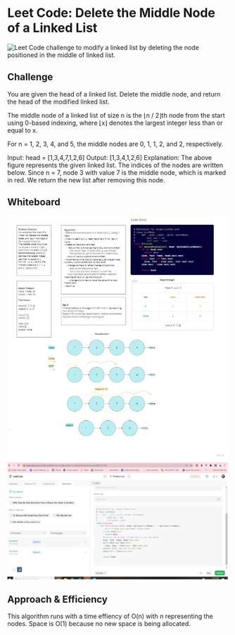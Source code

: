 # Leet Code: Delete the Middle Node of a Linked List
![Leet Code](https://leetcode.com/problems/delete-the-middle-node-of-a-linked-list/description/) challenge to modify a linked list by deleting the node positioned in the middle of linked list.  

## Challenge
You are given the head of a linked list. Delete the middle node, and return the head of the modified linked list.

The middle node of a linked list of size n is the ⌊n / 2⌋th node from the start using 0-based indexing, where ⌊x⌋ denotes the largest integer less than or equal to x.

For n = 1, 2, 3, 4, and 5, the middle nodes are 0, 1, 1, 2, and 2, respectively.

Input: head = [1,3,4,7,1,2,6]
Output: [1,3,4,1,2,6]
Explanation:
The above figure represents the given linked list. The indices of the nodes are written below.
Since n = 7, node 3 with value 7 is the middle node, which is marked in red.
We return the new list after removing this node. 

## Whiteboard
![Whiteboard](leetcode_ll_delete.jpg)
![Screenshot](leetcode_ll_delete_ss.png)

## Approach & Efficiency
This algorithm runs with a time effiency of O(n) with n representing the nodes. Space is O(1) because no new space is being allocated. 
